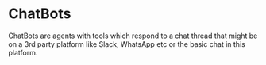 # ChatBots

ChatBots are agents with tools which respond to a chat thread that might be on a 3rd party platform like Slack, WhatsApp etc or the
basic chat in this platform.